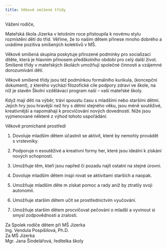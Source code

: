 ```yaml
---
title: Věkově smíšené třídy
---
```

Vážení rodiče,

Mateřská škola Jizerka v letošním roce přistoupila k novému stylu rozmístění dětí do tříd. Věříme, že to našim dětem přinese mnoho dobrého a uvádíme pozitiva smíšených kolektivů v MŠ.

Věkově smíšená skupina poskytuje přirozené podmínky pro socializaci dítěte, která je hlavním přínosem předškolního období pro celý další život. Smíšené třídy v mateřských školách umožňují společné činnosti a vzájemné dorozumívání dětí.

Věkově smíšené třídy jsou též podmínkou formálního kurikula, (koncepční dokument), z kterého vychází filozofické cíle podpory zdraví ve škole, na níž je stavěn Školní vzdělávací program naší – vaší mateřské školy.

Když mají děti na výběr, tráví spoustu času s mladšími nebo staršími dětmi. Jejich hry jsou hravější než hry s dětmi stejného věku, jsou méně soutěživé, kreativnější a napomáhají k procvičování nových dovedností. Níže jsou vyjmenované některé z výhod tohoto uspořádání.

Věkově promíchané prostředí

1. Dovoluje mladším dětem účastnit   se aktivit, které by nemohly provádět s vrstevníky.

2. Podporuje n esoutěživé a kreativní formy her, které jsou ideální k získání nových schopností.

3. Umožňuje těm, kteří jsou napřed či pozadu  najít ostatní na stejné úrovni.

4. Dovoluje mladším dětem inspi  rovat se aktivitami starších a naopak.

5. Umožňuje mladším děte m získat pomoc a rady aniž by ztratily svoji autonomii.

6. Umožňuje starším dětem učit se prostřednictvím vyučování.

7. Umožňuje starším dětem procvičovat pečování o mladší a vyvinout si smysl zodpovědnosti a zralosti.

Za Spolek rodiče dětem při MŠ Jizerka<br>
Ing. Vendula Pospíšilová, Ph.D.<br>
Za MŠ Jizerka<br>
Mgr. Jana Šindelářová, ředitelka školy<br>

